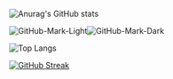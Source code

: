 <!--
**UkiMahfuda/UkiMahfuda** is a ✨ _special_ ✨ repository because its `README.md` (this file) appears on your GitHub profile.

Here are some ideas to get you started:

- 🔭 I’m currently working on ...
- 🌱 I’m currently learning ...
- 👯 I’m looking to collaborate on ...
- 🤔 I’m looking for help with ...
- 💬 Ask me about ...
- 📫 How to reach me: ...
- 😄 Pronouns: ...
- ⚡ Fun fact: ...
-->
![Anurag's GitHub stats](https://github-readme-stats.vercel.app/api?username=ukimahfuda&show_icons=true&theme=react)

![GitHub-Mark-Light](https://user-images.githubusercontent.com/3369400/139447912-e0f43f33-6d9f-45f8-be46-2df5bbc91289.png#gh-dark-mode-only)![GitHub-Mark-Dark](https://user-images.githubusercontent.com/3369400/139448065-39a229ba-4b06-434b-bc67-616e2ed80c8f.png#gh-light-mode-only)

![Top Langs](https://github-readme-stats.vercel.app/api/top-langs/?username=ukimahfuda)

[![GitHub Streak](https://github-readme-streak-stats.herokuapp.com?user=Uki%20Mahfuda&theme=react&hide_border=true&border_radius=15&card_width=900)](https://git.io/streak-stats)

